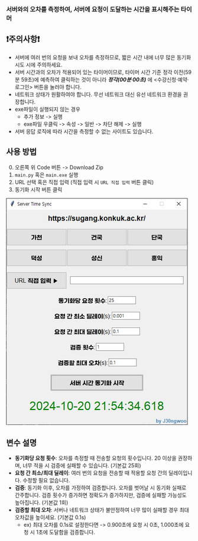 ### 서버와의 오차를 측정하여, 서버에 요청이 도달하는 시간을 표시해주는 타이머

## ❗주의사항❗
- 서버에 여러 번의 요청을 보내 오차를 측정하므로, 짧은 시간 내에 너무 많은 동기화 시도 시에 주의하세요.
- 서버 시간과의 오차가 적용되어 있는 타이머이므로, 타이머 시간 기준 정각 이전(59분 59초)에 예측하여 클릭하는 것이 아니라 ***정각(00분 00초)*** 에 <수강신청·예약·로그인> 버튼을 눌러야 합니다.
- 네트워크 상태가 원활하여야 합니다. 무선 네트워크 대신 유선 네트워크 환경을 권장합니다.
- exe파일이 실행되지 않는 경우
  - 추가 정보 -> 실행
  - exe파일 우클릭 -> 속성 -> 일반 -> 차단 해제 -> 실행
- 서버 응답 로직에 따라 시간을 측정할 수 없는 사이트도 있습니다.
## 사용 방법

0. 오른쪽 위 Code 버튼 -> Download Zip
1. `main.py` 혹은 `main.exe` 실행
2. URL 선택 혹은 직접 입력 (직접 입력 시 `URL 직접 입력` 버튼 클릭)
3. 동기화 시작 버튼 클릭

![설정 예시](images/example1.png)

## 변수 설명
- **동기화당 요청 횟수**: 오차를 측정할 때 전송할 요청의 횟수입니다. 20 이상을 권장하며, 너무 적을 시 검증에 실패할 수 있습니다. (기본값 25회)
- **요청 간 최소/최대 딜레이**: 여러 번의 요청을 전송할 때 적용할 요청 간의 딜레이입니다. 수정할 필요 없습니다.
- **검증**: 동기화 이후, 오차를 가정하여 검증합니다. 오차를 벗어날 시 동기화 실패로 간주합니다. 검증 횟수가 증가하면 정확도가 증가하지만, 검증에 실패할 가능성도 높아집니다. (기본값 1회) 
- **검증할 최대 오차**: 서버나 네트워크 상태가 불안정하여 너무 많이 실패할 경우 최대 오차값을 높이세요. (기본값 0.1s) 
  - ex) 최대 오차를 0.1s로 설정한다면 -> 0.900초에 요청 시 0초, 1.000초에 요청 시 1초에 도달함을 검증합니다.
